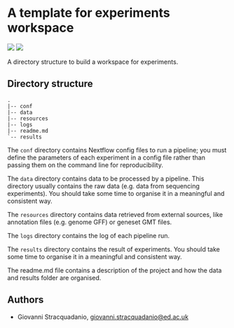 # A template for experiments workspace
![](https://img.shields.io/badge/current_version-v0.1.1-blue)
![](https://github.com/stracquadaniolab/cookiecutter-workspace-nf/workflows/build/badge.svg)

A directory structure to build a workspace for experiments.

## Directory structure

```
.
|-- conf
|-- data
|-- resources
|-- logs
|-- readme.md
`-- results
```

The `conf` directory contains Nextflow config files to run a pipeline; you must
define the parameters of each experiment in a config file rather than passing
them on the command line for reproducibility.

The `data` directory contains data to be processed by a pipeline. This directory
usually contains the raw data (e.g. data from sequencing experiments). You
should take some time to organise it in a meaningful and consistent way.

The `resources` directory contains data retrieved from external sources, like
annotation files (e.g. genome GFF) or geneset GMT files.

The `logs` directory contains the log of each pipeline run.

The `results` directory contains the result of experiments. You should take some
time to organise it in a meaningful and consistent way.

The readme.md file contains a description of the project and how the data and
results folder are organised.

## Authors

* Giovanni Stracquadanio, giovanni.stracquadanio@ed.ac.uk
